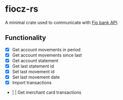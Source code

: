 # fiocz-rs
A minimal crate used to communicate with [Fio bank API](https://www.fio.cz/bankovni-sluzby/api-bankovnictvi).

## Functionality
- [x] Get account movements in period
- [x] Get account movements since last
- [x] Get account statement
- [x] Get last statement id
- [x] Set last movement id
- [x] Set last movement date
- [x] Import transactions
- | | Get merchant card transactions

